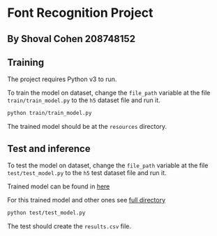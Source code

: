 # Font Recognition Project

## By Shoval Cohen 208748152

## Training

The project requires Python v3 to run.

To train the model on dataset, change the `file_path` variable at the file `train/train_model.py` to the `h5` dataset
file and run it.

```sh
python train/train_model.py
```

The trained model should be at the `resources` directory.

## Test and inference

To test the model on dataset, change the `file_path` variable at the file `test/test_model.py` to the `h5` test dataset
file and run it.

Trained model can be found in [here](https://365openu-my.sharepoint.com/:u:/g/personal/coshova5_365_openu_ac_il/EaA5Gpvca3VBonMGVfVzgcEBq_Pr5Pn5qSZvN0oTw0TkUA?e=rCQ6U9)

For this trained model and other ones see [full directory](https://365openu-my.sharepoint.com/:f:/g/personal/coshova5_365_openu_ac_il/EgaMxEOzuMxJoIeD4vdnTeABFxb_BltHp5u98gUQuDT_OQ?e=Vp4gxJ)

```sh
python test/test_model.py
```

The test should create the `results.csv` file.
